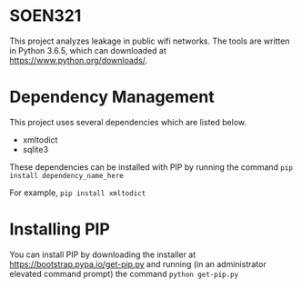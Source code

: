 # SOEN321
This project analyzes leakage in public wifi networks.
The tools are written in Python 3.6.5, which can downloaded at https://www.python.org/downloads/.

# Dependency Management
This project uses several dependencies which are listed below.
- xmltodict
- sqlite3
  
These dependencies can be installed with PIP by running the command `pip install dependency_name_here`

For example, `pip install xmltodict`

# Installing PIP
You can install PIP by downloading the installer at https://bootstrap.pypa.io/get-pip.py and running (in an administrator elevated command prompt) the command `python get-pip.py`
